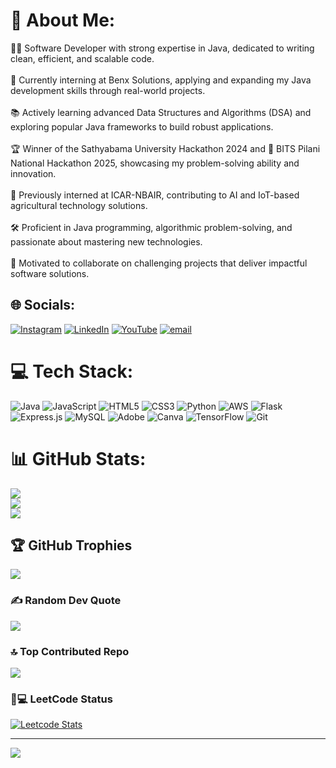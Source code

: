 # 💫 About Me:
👨‍💻 Software Developer with strong expertise in Java, dedicated to writing clean, efficient, and scalable code.<br><br>💼 Currently interning at Benx Solutions, applying and expanding my Java development skills through real-world projects.<br><br>📚 Actively learning advanced Data Structures and Algorithms (DSA) and exploring popular Java frameworks to build robust applications.<br><br>🏆 Winner of the Sathyabama University Hackathon 2024 and 🥇 BITS Pilani National Hackathon 2025, showcasing my problem-solving ability and innovation.<br><br>🌱 Previously interned at ICAR-NBAIR, contributing to AI and IoT-based agricultural technology solutions.<br><br>🛠️ Proficient in Java programming, algorithmic problem-solving, and passionate about mastering new technologies.<br><br>🤝 Motivated to collaborate on challenging projects that deliver impactful software solutions.


## 🌐 Socials:
[![Instagram](https://img.shields.io/badge/Instagram-%23E4405F.svg?logo=Instagram&logoColor=white)](https://www.instagram.com/zinni.th?igsh=dzdxZHpscGxnN3Vr&utm_source=qr) [![LinkedIn](https://img.shields.io/badge/LinkedIn-%230077B5.svg?logo=linkedin&logoColor=white)](https://www.linkedin.com/in/zinnith/) [![YouTube](https://img.shields.io/badge/YouTube-%23FF0000.svg?logo=YouTube&logoColor=white)](https://www.youtube.com/@GREENSAGESOLUTIONS) [![email](https://img.shields.io/badge/Email-D14836?logo=gmail&logoColor=white)](mailto:zinnithvmj@gmail.com) 

# 💻 Tech Stack:
![Java](https://img.shields.io/badge/java-%23ED8B00.svg?style=for-the-badge&logo=openjdk&logoColor=white) ![JavaScript](https://img.shields.io/badge/javascript-%23323330.svg?style=for-the-badge&logo=javascript&logoColor=%23F7DF1E) ![HTML5](https://img.shields.io/badge/html5-%23E34F26.svg?style=for-the-badge&logo=html5&logoColor=white) ![CSS3](https://img.shields.io/badge/css3-%231572B6.svg?style=for-the-badge&logo=css3&logoColor=white) ![Python](https://img.shields.io/badge/python-3670A0?style=for-the-badge&logo=python&logoColor=ffdd54) ![AWS](https://img.shields.io/badge/AWS-%23FF9900.svg?style=for-the-badge&logo=amazon-aws&logoColor=white) ![Flask](https://img.shields.io/badge/flask-%23000.svg?style=for-the-badge&logo=flask&logoColor=white) ![Express.js](https://img.shields.io/badge/express.js-%23404d59.svg?style=for-the-badge&logo=express&logoColor=%2361DAFB) ![MySQL](https://img.shields.io/badge/mysql-4479A1.svg?style=for-the-badge&logo=mysql&logoColor=white) ![Adobe](https://img.shields.io/badge/adobe-%23FF0000.svg?style=for-the-badge&logo=adobe&logoColor=white) ![Canva](https://img.shields.io/badge/Canva-%2300C4CC.svg?style=for-the-badge&logo=Canva&logoColor=white) ![TensorFlow](https://img.shields.io/badge/TensorFlow-%23FF6F00.svg?style=for-the-badge&logo=TensorFlow&logoColor=white) ![Git](https://img.shields.io/badge/git-%23F05033.svg?style=for-the-badge&logo=git&logoColor=white)
# 📊 GitHub Stats:
![](https://github-readme-stats.vercel.app/api?username=Zinnith&theme=dark&hide_border=false&include_all_commits=false&count_private=false)<br/>
![](https://nirzak-streak-stats.vercel.app/?user=Zinnith&theme=dark&hide_border=false)<br/>
![](https://github-readme-stats.vercel.app/api/top-langs/?username=Zinnith&theme=dark&hide_border=false&include_all_commits=false&count_private=false&layout=compact)

## 🏆 GitHub Trophies
![](https://github-profile-trophy.vercel.app/?username=Zinnith&theme=radical&no-frame=false&no-bg=true&margin-w=4)

### ✍️ Random Dev Quote
![](https://quotes-github-readme.vercel.app/api?type=horizontal&theme=gruvbox)

### 🔝 Top Contributed Repo
![](https://github-contributor-stats.vercel.app/api?username=Zinnith&limit=5&theme=vue&combine_all_yearly_contributions=true)
### 🧠💻 LeetCode Status
[![Leetcode Stats](https://leetcard.jacoblin.cool/zinnithvmj)](https://leetcode.com/u/zinnithvmj/)


---
[![](https://visitcount.itsvg.in/api?id=Zinnith&icon=4&color=3)](https://visitcount.itsvg.in)

<!-- Proudly created with GPRM ( https://gprm.itsvg.in ) -->
